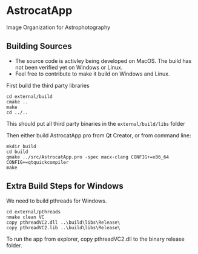 # AstrocatApp
Image Organization for Astrophotography


## Building Sources

* The source code is activley being developed on MacOS. The build has not been verified yet on Windows or Linux.
* Feel free to contribute to make it build on Windows and Linux.


First build the third party libraries
```
cd external/build
cmake ..
make
cd ../..
```

This should put all third party binaries in the `external/build/libs` folder

Then either build AstrocatApp.pro from Qt Creator, or from command line:
```
mkdir build
cd build
qmake ../src/AstrocatApp.pro -spec macx-clang CONFIG+=x86_64 CONFIG+=qtquickcompiler
make
```

## Extra Build Steps for Windows
We need to build pthreads for Windows.
```
cd external/pthreads
nmake clean VC
copy pthreadVC2.dll ..\build\libs\Release\
copy pthreadVC2.lib ..\build\libs\Release\
```
To run the app from explorer, copy pthreadVC2.dll to the binary release folder.
